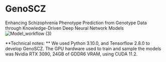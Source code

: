 # GenoSCZ
Enhancing Schizophrenia Phenotype Prediction from Genotype Data through Knowledge-Driven Deep Neural Network Models
![Model_workflow (3)](https://github.com/larngroup/GenoSCZ/assets/47637079/fb88cd59-5ad1-4c26-a008-cd65a305a9fd)


**Technical notes:
** We used Python 3.10.0, and Tensorflow  2.8.0 to develop GenoSCZ. The GPU hardware used to train and sample the models was Nvidia RTX 3090, 24GB of GDDR6 VRAM, using CUDA 11.2.
